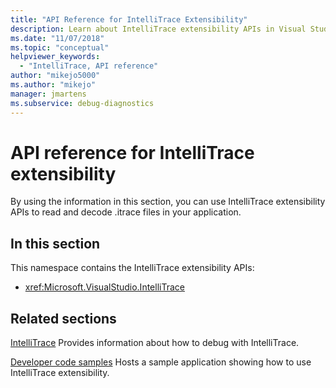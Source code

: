 ```yaml
---
title: "API Reference for IntelliTrace Extensibility"
description: Learn about IntelliTrace extensibility APIs in Visual Studio, which you can use to read and decode .itrace files in your applications.
ms.date: "11/07/2018"
ms.topic: "conceptual"
helpviewer_keywords:
  - "IntelliTrace, API reference"
author: "mikejo5000"
ms.author: "mikejo"
manager: jmartens
ms.subservice: debug-diagnostics
---
```

# API reference for IntelliTrace extensibility

By using the information in this section, you can use IntelliTrace extensibility APIs to read and decode .itrace files in your application.

## In this section

This namespace contains the IntelliTrace extensibility APIs:

- <xref:Microsoft.VisualStudio.IntelliTrace>

## Related sections

[IntelliTrace](../debugger/intellitrace.md)
Provides information about how to debug with IntelliTrace.

[Developer code samples](https://code.msdn.microsoft.com/)
Hosts a sample application showing how to use IntelliTrace extensibility.
